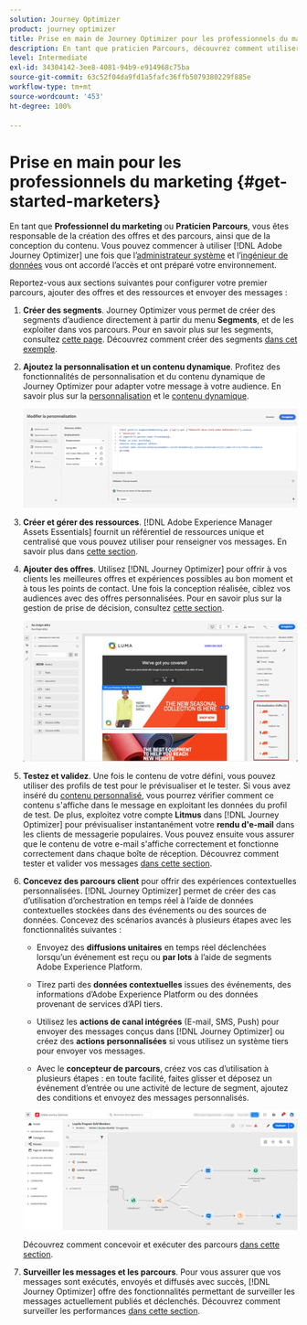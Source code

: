 ```yaml
---
solution: Journey Optimizer
product: journey optimizer
title: Prise en main de Journey Optimizer pour les professionnels du marketing
description: En tant que praticien Parcours, découvrez comment utiliser Journey Optimizer.
level: Intermediate
exl-id: 34304142-3ee8-4081-94b9-e914968c75ba
source-git-commit: 63c52f04da9fd1a5fafc36ffb5079380229f885e
workflow-type: tm+mt
source-wordcount: '453'
ht-degree: 100%

---
```


# Prise en main pour les professionnels du marketing {#get-started-marketers}

En tant que **Professionnel du marketing** ou **Praticien Parcours**, vous êtes responsable de la création des offres et des parcours, ainsi que de la conception du contenu. Vous pouvez commencer à utiliser [!DNL Adobe Journey Optimizer] une fois que l’[administrateur système](administrator.md) et l’[ingénieur de données](data-engineer.md) vous ont accordé l’accès et ont préparé votre environnement.

Reportez-vous aux sections suivantes pour configurer votre premier parcours, ajouter des offres et des ressources et envoyer des messages :

1. **Créer des segments**. Journey Optimizer vous permet de créer des segments d’audience directement à partir du menu **Segments**, et de les exploiter dans vos parcours.  Pour en savoir plus sur les segments, consultez [cette page](../../segment/about-segments.md). Découvrez comment créer des segments [dans cet exemple](../../segment/creating-a-segment.md).

1. **Ajoutez la personnalisation et un contenu dynamique**. Profitez des fonctionnalités de personnalisation et du contenu dynamique de Journey Optimizer pour adapter votre message à votre audience. En savoir plus sur la [personnalisation](../../personalization/personalize.md) et le [contenu dynamique](../../personalization/get-started-dynamic-content.md).

   ![](../assets/perso_ee2.png)

1. **Créer et gérer des ressources**. [!DNL Adobe Experience Manager Assets Essentials] fournit un référentiel de ressources unique et centralisé que vous pouvez utiliser pour renseigner vos messages. En savoir plus dans [cette section](../../design/assets-essentials.md).

1. **Ajouter des offres**. Utilisez [!DNL Journey Optimizer] pour offrir à vos clients les meilleures offres et expériences possibles au bon moment et à tous les points de contact. Une fois la conception réalisée, ciblez vos audiences avec des offres personnalisées. Pour en savoir plus sur la gestion de prise de décision, consultez [cette section](../../offers/get-started/starting-offer-decisioning.md).

   ![](../assets/offers-e2e-offers-displayed.png)

1. **Testez et validez**. Une fois le contenu de votre défini, vous pouvez utiliser des profils de test pour le prévisualiser et le tester. Si vous avez inséré du [contenu personnalisé](../../personalization/personalize.md), vous pourrez vérifier comment ce contenu s&#39;affiche dans le message en exploitant les données du profil de test. De plus, exploitez votre compte **Litmus** dans [!DNL Journey Optimizer] pour prévisualiser instantanément votre **rendu d&#39;e-mail** dans les clients de messagerie populaires. Vous pouvez ensuite vous assurer que le contenu de votre e-mail s&#39;affiche correctement et fonctionne correctement dans chaque boîte de réception. Découvrez comment tester et valider vos messages [dans cette section](../../design/preview.md).

1. **Concevez des parcours client** pour offrir des expériences contextuelles personnalisées. [!DNL Journey Optimizer] permet de créer des cas d’utilisation d’orchestration en temps réel à l’aide de données contextuelles stockées dans des événements ou des sources de données. Concevez des scénarios avancés à plusieurs étapes avec les fonctionnalités suivantes :

   * Envoyez des **diffusions unitaires** en temps réel déclenchées lorsqu’un événement est reçu ou **par lots** à l’aide de segments Adobe Experience Platform.

   * Tirez parti des **données contextuelles** issues des événements, des informations d’Adobe Experience Platform ou des données provenant de services d’API tiers.

   * Utilisez les **actions de canal intégrées** (E-mail, SMS, Push) pour envoyer des messages conçus dans [!DNL Journey Optimizer] ou créez des **actions personnalisées** si vous utilisez un système tiers pour envoyer vos messages.

   * Avec le **concepteur de parcours**, créez vos cas d’utilisation à plusieurs étapes : en toute facilité, faites glisser et déposez un événement d’entrée ou une activité de lecture de segment, ajoutez des conditions et envoyez des messages personnalisés.

   ![](../assets/journey-design.png)

   Découvrez comment concevoir et exécuter des parcours [dans cette section](../../building-journeys/journey-gs.md).

1. **Surveiller les messages et les parcours**. Pour vous assurer que vos messages sont exécutés, envoyés et diffusés avec succès, [!DNL Journey Optimizer] offre des fonctionnalités permettant de surveiller les messages actuellement publiés et déclenchés. Découvrez comment surveiller les performances [dans cette section](../../reports/global-report.md).

